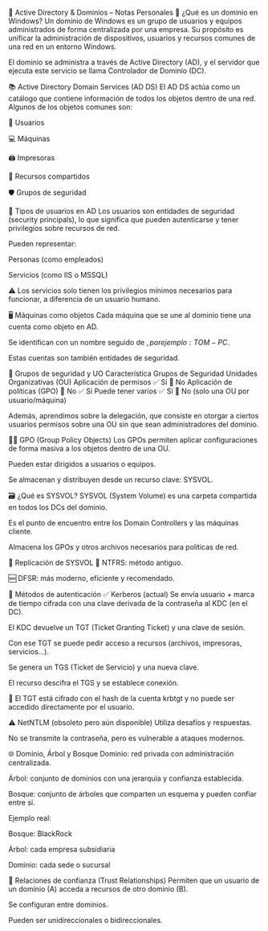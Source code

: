 🧠 Active Directory & Dominios – Notas Personales
🧩 ¿Qué es un dominio en Windows?
Un dominio de Windows es un grupo de usuarios y equipos administrados de forma centralizada por una empresa. Su propósito es unificar la administración de dispositivos, usuarios y recursos comunes de una red en un entorno Windows.

El dominio se administra a través de Active Directory (AD), y el servidor que ejecuta este servicio se llama Controlador de Dominio (DC).

📚 Active Directory Domain Services (AD DS)
El AD DS actúa como un catálogo que contiene información de todos los objetos dentro de una red. Algunos de los objetos comunes son:

👤 Usuarios

💻 Máquinas

🖨️ Impresoras

📁 Recursos compartidos

🛡️ Grupos de seguridad

👥 Tipos de usuarios en AD
Los usuarios son entidades de seguridad (security principals), lo que significa que pueden autenticarse y tener privilegios sobre recursos de red.

Pueden representar:

Personas (como empleados)

Servicios (como IIS o MSSQL)

⚠️ Los servicios solo tienen los privilegios mínimos necesarios para funcionar, a diferencia de un usuario humano.

🖥️ Máquinas como objetos
Cada máquina que se une al dominio tiene una cuenta como objeto en AD.

Se identifican con un nombre seguido de $, por ejemplo: TOM-PC$.

Estas cuentas son también entidades de seguridad.

🧱 Grupos de seguridad y UO
Característica	Grupos de Seguridad	Unidades Organizativas (OU)
Aplicación de permisos	✅ Sí	🚫 No
Aplicación de políticas (GPO)	🚫 No	✅ Sí
Puede tener varios	✅ Sí	🚫 No (solo una OU por usuario/máquina)

Además, aprendimos sobre la delegación, que consiste en otorgar a ciertos usuarios permisos sobre una OU sin que sean administradores del dominio.

🧑‍⚖️ GPO (Group Policy Objects)
Los GPOs permiten aplicar configuraciones de forma masiva a los objetos dentro de una OU.

Pueden estar dirigidos a usuarios o equipos.

Se almacenan y distribuyen desde un recurso clave: SYSVOL.

🗃️ ¿Qué es SYSVOL?
SYSVOL (System Volume) es una carpeta compartida en todos los DCs del dominio.

Es el punto de encuentro entre los Domain Controllers y las máquinas cliente.

Almacena los GPOs y otros archivos necesarios para políticas de red.

🔁 Replicación de SYSVOL
🧓 NTFRS: método antiguo.

🆕 DFSR: más moderno, eficiente y recomendado.

🔐 Métodos de autenticación
✅ Kerberos (actual)
Se envía usuario + marca de tiempo cifrada con una clave derivada de la contraseña al KDC (en el DC).

El KDC devuelve un TGT (Ticket Granting Ticket) y una clave de sesión.

Con ese TGT se puede pedir acceso a recursos (archivos, impresoras, servicios...).

Se genera un TGS (Ticket de Servicio) y una nueva clave.

El recurso descifra el TGS y se establece conexión.

🔐 El TGT está cifrado con el hash de la cuenta krbtgt y no puede ser accedido directamente por el usuario.

⚠️ NetNTLM (obsoleto pero aún disponible)
Utiliza desafíos y respuestas.

No se transmite la contraseña, pero es vulnerable a ataques modernos.

🌐 Dominio, Árbol y Bosque
Dominio: red privada con administración centralizada.

Árbol: conjunto de dominios con una jerarquía y confianza establecida.

Bosque: conjunto de árboles que comparten un esquema y pueden confiar entre sí.

Ejemplo real:

Bosque: BlackRock

Árbol: cada empresa subsidiaria

Dominio: cada sede o sucursal

🤝 Relaciones de confianza (Trust Relationships)
Permiten que un usuario de un dominio (A) acceda a recursos de otro dominio (B).

Se configuran entre dominios.

Pueden ser unidireccionales o bidireccionales.


